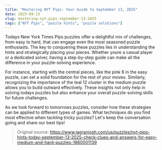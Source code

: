 ```yaml
---
title: "Mastering NYT Pips: Your Guide to September 13, 2025"
date: 2025-09-13
slug: mastering-nyt-pips-september-13-2025
tags: ["NYT Pips", "puzzle hints", "puzzle solutions"]
---
```


Todays New York Times Pips puzzles offer a delightful mix of challenges, from easy to hard, that can engage even the most seasoned puzzle enthusiasts. The key to conquering these puzzles lies in understanding the hints and strategically placing your pieces. Whether youre a casual player or a dedicated solver, having a step-by-step guide can make all the difference in your puzzle-solving experience.

For instance, starting with the central pieces, like the pink 6 in the easy puzzle, can set a solid foundation for the rest of your moves. Similarly, recognizing the importance of the teal 12 cluster in the medium puzzle allows you to build outward effectively. These insights not only help in solving todays puzzles but also enhance your overall puzzle-solving skills for future challenges.

As we look forward to tomorrows puzzles, consider how these strategies can be applied to different types of games. What techniques do you find most effective when tackling tricky puzzles? Let's keep the conversation going and share our best tips!

> Original source: https://www.jagranjosh.com/us/puzzles/nyt-pips-hints-today-september-13-2025-check-clues-and-answers-for-easy-medium-and-hard-puzzles-1860001139